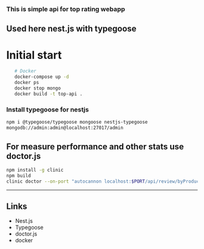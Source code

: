 ### This is simple api for top rating webapp

## Used here nest.js with typegoose

# Initial start

```bash
   # Docker
   docker-compose up -d
   docker ps
   docker stop mongo
   docker build -t top-api .
```

### Install typegoose for nestjs

```bash
npm i @typegoose/typegoose mongoose nestjs-typegoose
mongodb://admin:admin@localhost:27017/admin
```

## For measure performance and other stats use doctor.js

```bash
npm install -g clinic
npm build
clinic doctor --on-port "autocannon localhost:$PORT/api/review/byProduct/[productId]" -- node dist/main.js
```

---

## Links

- Nest.js
- Typegoose
- doctor.js
- docker
